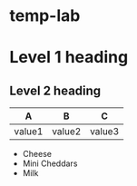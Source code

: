 # temp-lab
# Level 1 heading
## Level 2 heading

|A|B|C|
|---|---|---|
|value1|value2|value3|

- Cheese
- Mini Cheddars
- Milk
